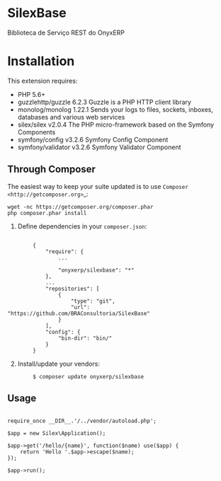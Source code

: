 # SilexBase

Biblioteca de Serviço REST do OnyxERP

# Installation

This extension requires:

* PHP 5.6+
* guzzlehttp/guzzle  6.2.3  Guzzle is a PHP HTTP client library
* monolog/monolog    1.22.1 Sends your logs to files, sockets, inboxes, databases and various web services
* silex/silex        v2.0.4 The PHP micro-framework based on the Symfony Components
* symfony/config     v3.2.6 Symfony Config Component
* symfony/validator  v3.2.6 Symfony Validator Component

## Through Composer

The easiest way to keep your suite updated is to use `Composer <http://getcomposer.org>`_:

```
wget -nc https://getcomposer.org/composer.phar
php composer.phar install
```

1. Define dependencies in your ``composer.json``:

```

        {
            "require": {
                ...

                "onyxerp/silexbase": "*"
            },
            ...
            "repositories": [
                {
                    "type": "git",
                    "url": "https://github.com/BRAConsultoria/SilexBase"
                }
            ],
            "config": {
                "bin-dir": "bin/"
            }
        }
```

2. Install/update your vendors:

```
        $ composer update onyxerp/silexbase
```


## Usage

```

require_once __DIR__.'/../vendor/autoload.php';

$app = new Silex\Application();

$app->get('/hello/{name}', function($name) use($app) {
    return 'Hello '.$app->escape($name);
});

$app->run();
```

